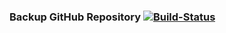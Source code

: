
### Backup GitHub Repository  [![Build-Status][status-tag]][project-url]

[status-tag]: https://travis-ci.org/Drake-Z/github-repo-backup.svg?branch=repos-source
[project-url]: https://travis-ci.org/Drake-Z/github-repo-backup
